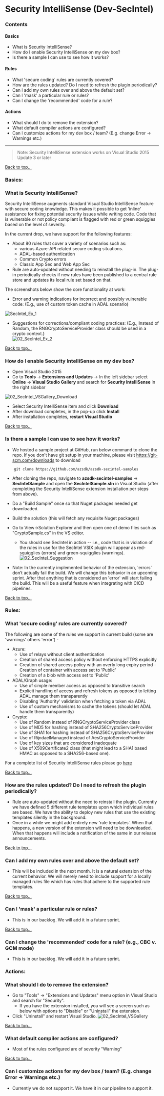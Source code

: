 # Security IntelliSense (Dev-SecIntel)

### Contents
#### Basics
- What is Security IntelliSense?
- How do I enable Security IntelliSense on my dev box?
- Is there a sample I can use to see how it works?
#### Rules
- What 'secure coding' rules are currently covered?
- How are the rules updated? Do I need to refresh the plugin periodically?
- Can I add my own rules over and above the default set?
- Can I 'mask' a particular rule or rules?
- Can I change the 'recommended' code for a rule? 
#### Actions
- What should I do to remove the extension?
- What default compiler actions are configured?
- Can I customize actions for my dev box / team? (E.g. change Error -> Warnings etc.)
	
----------
> Note: Security IntelliSense extension works on Visual Studio 2015 Update 3 or later


[Back to top…](Security_IntelliSense_userguide.md#contents)

### Basics:

### What is Security IntelliSense?
Security IntelliSense augments standard Visual Studio IntelliSense feature with secure coding knowledge. This makes it possible to get 'inline' assistance for fixing potential security issues while writing code. Code that is vulnerable or not policy compliant is flagged with red or green squiggles based on the level of severity.

In the current drop, we have support for the following features:
- About 80 rules that cover a variety of scenarios such as: 
   - various Azure-API related secure coding situations.
   - ADAL-based authentication 
   - Common Crypto errors
   - Classic App Sec and Web App Sec
- Rule are auto-updated without needing to reinstall the plug-in. The plug-in periodically checks if new rules have been published to a central rule store and updates its local rule set based on that.

The screenshots below show the core functionality at work:
- Error and warning indications for incorrect and possibly vulnerable code:
	(E.g., use of custom token cache in ADAL scenario)  

![SecIntel_Ex_1](../Images/02_SecIntel_Ex_1.png)

- Suggestions for corrections/compliant coding practices:
	(E.g., Instead of Random, the RNGCryptoServiceProvider class should be used in a crypto context.)  
![02_SecIntel_Ex_2](../Images/02_SecIntel_Ex_2.png)  

[Back to top…](Security_IntelliSense_userguide.md#contents)  

### How do I enable Security IntelliSense on my dev box?
- Open Visual Studio 2015
- Go to **Tools** -> **Extensions and Updates** -> In the left sidebar select **Online** -> **Visual Studio Gallery** and search for **Security IntelliSense** in the right sidebar

![02_SecIntel_VSGallery_Download](../Images/02_SecIntel_VSGallery_Download.png)

- Select Security IntelliSense item and click **Download**
- After download completes, in the pop-up click **Install**
- After installation completes, **restart Visual Studio**

[Back to top…](Security_IntelliSense_userguide.md#contents)
### Is there a sample I can use to see how it works?
- We hosted a sample project at GitHub, run below command to clone the repo. If you don't have git setup in your machine, please visit https://git-scm.com/downloads to download
	
``` 
    git clone https://github.com/azsdk/azsdk-secintel-samples
```
	
- After cloning the repo, navigate to **azsdk-secintel-samples** -> **SecIntelSample** and open the **SecIntelSample.sln** in Visual Studio (after completing the Security IntelliSense extension installation per steps from above).
- Do a "Build Sample" once so that Nuget packages needed get downloaded.
- Build the solution (this will fetch any requisite Nuget packages)
- Go to View->Solution Explorer and then open one of demo files such as "CryptoSample.cs" in the VS editor. 
   - You should see SecIntel in action -- i.e., code that is in violation of the rules in use for the SecIntel VSIX plugin will appear as red-squigglies (errors) and green-squigglies (warnings).  
   ![02_SecIntel_Suggestion](../Images/02_SecIntel_Suggestion.png)

- Note: In the currently implemented behavior of the extension, 'errors' don’t actually fail the build. We will change this behavior in an upcoming sprint. After that anything that is considered an 'error' will start failing the build. This will be a useful feature when integrating with CICD pipelines.

[Back to top…](Security_IntelliSense_userguide.md#contents)

### Rules:

### What 'secure coding' rules are currently covered?

The following are some of the rules we support in current build (some are 'warnings' others 'error') -
- Azure:
   - Use of relays without client authentication
   - Creation of shared access policy without enforcing HTTPS explicitly
   - Creation of shared access policy with an overly long expiry period
   -Creation of container with access set to 'Public'
   - Creation of a blob with access set to 'Public'
- ADAL/Graph usage:
   - Use of simple member access as opposed to transitive search
   - Explicit handling of access and refresh tokens as opposed to letting ADAL manage them transparently
   - Disabling 'Authority' validation when fetching a token via ADAL
   - Use of custom mechanisms to cache the tokens (should let ADAL handle them transparently)
- Crypto:
   - Use of Random instead of RNGCryptoServiceProvider class
   - Use of MD5 for hashing instead of SHA256CryptoServiceProvider
   - Use of SHA1 for hashing instead of SHA256CryptoServiceProvider
   - Use of RijndaelManaged instead of AesCryptoServiceProvider
   - Use of key sizes that are considered inadequate
   - Use of X509Certificate2 class (that might lead to a SHA1 based HMAC as opposed to a SHA256-based one).

For a complete list of Security IntelliSense rules please go [here](Security_IntelliSense_rules_list.md)
	
[Back to top…](Security_IntelliSense_userguide.md#contents)
### How are the rules updated? Do I need to refresh the plugin periodically?
- Rule are auto-updated without the need to reinstall the plugin. Currently we have defined 5 different rule templates upon which individual rules are based. We have the ability to deploy new rules that use the existing templates silently in the background. 
- Once in a while we might add entirely new 'rule templates'. When that happens, a new version of the extension will need to be downloaded. When that happens will include a notification of the same in our release announcements.

[Back to top…](Security_IntelliSense_userguide.md#contents)
### Can I add my own rules over and above the default set?
- This will be included in the next month. It is a natural extension of the current behavior. We will merely need to include support for a locally managed rules file which has rules that adhere to the supported rule templates.

[Back to top…](Security_IntelliSense_userguide.md#contents)

### Can I 'mask' a particular rule or rules?
- This is in our backlog. We will add it in a future sprint.

[Back to top…](Security_IntelliSense_userguide.md#contents)
### Can I change the 'recommended' code for a rule? (e.g., CBC v. GCM mode)
- This is in our backlog. We will add it in a future sprint.


### Actions:
### What should I do to remove the extension?
-  Go to "Tools" -> "Extensions and Updates" menu option in Visual Studio and search for "Security".
   - If you have the extension installed, you will see a screen such as below with options to "Disable" or "Uninstall" the extension.
- Click "Uninstall" and restart Visual Studio.
![02_SecIntel_VSGallery](../Images/02_SecIntel_VSGallery.png)  

[Back to top…](Security_IntelliSense_userguide.md#contents)
### What default compiler actions are configured?
- Most of the rules configured are of severity "Warning"

[Back to top…](Security_IntelliSense_userguide.md#contents)
### Can I customize actions for my dev box / team? (E.g. change Error -> Warnings etc.)
- Currently we do not support it. We have it in our pipeline to support it.
